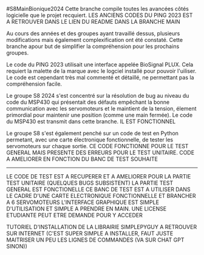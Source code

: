 #S8MainBionique2024
Cette branche compile toutes les avancées côtés logicielle que le projet recquiert.
LES ANCIENS CODES DU PING 2023 EST A RETROUVER DANS LE LIEN DU README DANS LA BRANCHE MAIN

Au cours des années et des groupes ayant travaillé dessus, plusieurs modifications mais également complexification ont été constaté. 
Cette branche apour but de simplifier la compréhension pour les prochains groupes. 


Le code du PING 2023 utilisait une interface appelée BioSignal PLUX. Cela requiert la malette de la marque avec le logciel installé pour pouvoir l'uiliser. 
Le code est cependant très mal commenté et détaillé, ne permettant pas la compréhension facile. 

Le groupe S8 2024 s'est concentré sur la résolution de bug au niveau du code du MSP430 qui présentait des défauts empêchant la bonne communication avec les servomoteurs et le maintient de la tension, élement primordial pour maintenir une position (comme une main fermée).
Le code du MSP430 est transmit dans cette branche. IL EST FONCTIONNEL 

Le groupe S8 s'est également penché sur un code de test en Python permetant, avec une carte électronique fonctionnelle, de tester les servomoteurs sur chaque sortie.
CE CODE FONCTIONNE POUR LE TEST GENERAL MAIS PRESENTE DES ERREURS POUR LE TEST UNITAIRE.
CODE A AMELIORER EN FONCTION DU BANC DE TEST SOUHAITE

------------------------------------------------------------------------------------------------

LE CODE DE TEST EST A RECUPERER ET A AMELIORER POUR LA PARTIE TEST UNITAIRE (QUELQUES BUGS SUBSISTENT)
LA PARTIE TEST GENERAL EST FONCTIONELLE 
CE BANC DE TEST EST A UTILISER DANS LE CADRE D'UNE CARTE ELECTRONIQUE FONCTIONNELLE ET BRANCHER A 6 SERVOMOTEURS
L'INTERFACE GRAPHIQUE EST SIMPLE D'UTILISATION ET SIMPLE A PRENDRE EN MAIN. UNE LICENSE ETUDIANTE PEUT ETRE DEMANDE POUR Y ACCEDER


TUTORIEL D'INSTALLATION DE LA LIBRAIRIE SIMPLEPYGUY A RETROUVER SUR INTERNET (C'EST SUPER SIMPLE A INSTALLER, FAUT JUSTE MAITRISER UN PEU LES LIGNES DE COMMANDES (VA SUR CHAT GPT SINON))



